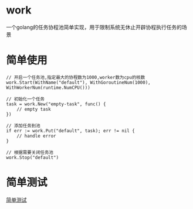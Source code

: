# work
一个golang的任务协程池简单实现，用于限制系统无休止开辟协程执行任务的场景
# 简单使用
```
// 开启一个任务池,指定最大的协程数为1000,worker数为cpu的核数
work.Start(WithName("default"), WithGoroutineNum(1000), WithWorkerNum(runtime.NumCPU()))

// 初始化一个任务
task = work.New("empty-task", func() {
    // empty task
})

// 添加任务到池
if err := work.Put("default", task); err != nil {
    // handle error
}

// 根据需要关闭任务池
work.Stop("default")
```

# 简单测试
[简单测试](./pool_test.go)
